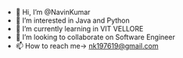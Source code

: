 - 👋 Hi, I’m @NavinKumar
- 👀 I’m interested in Java and Python
- 🌱 I’m currently learning in VIT VELLORE
- 💞️ I’m looking to collaborate on Software Engineer
- 📫 How to reach me-> nk197619@gmail.com

<!---
NavinKumar09/NavinKumar09 is a ✨ special ✨ repository because its `README.md` (this file) appears on your GitHub profile.
You can click the Preview link to take a look at your changes.
--->
